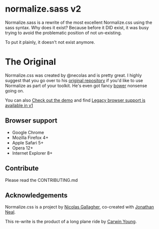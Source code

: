 # normalize.sass v2

Normalize.sass is a rewrite of the most excellent Normalize.css using the sass
syntax. Why does it exist? Because before it DID exist, it was busy trying to
avoid the problematic position of not un-existing.

To put it plainly, it doesn't not exist anymore.


# The Original

Normalize.css was created by @necolas and is pretty great. I highly suggest that
you go over to his [original repository](https://github.com/necolas/normalize.css)
if you'd like to use Normalize as part of your toolkit. He's even got fancy
[bower](http://bower.io) nonsense going on.

You can also [Check out the demo](http://necolas.github.io/normalize.css/latest/test.html)
and find [Legacy browser support is available in v1](https://github.com/necolas/normalize.css/tree/v1)

## Browser support

* Google Chrome
* Mozilla Firefox 4+
* Apple Safari 5+
* Opera 12+
* Internet Explorer 8+

## Contribute

Please read the CONTRIBUTING.md

## Acknowledgements

Normalize.css is a project by [Nicolas Gallagher](https://github.com/necolas),
co-created with [Jonathan Neal](https://github.com/jonathantneal).

This re-write is the product of a long plane ride by [Carwin Young](https://github.com/carwin).
